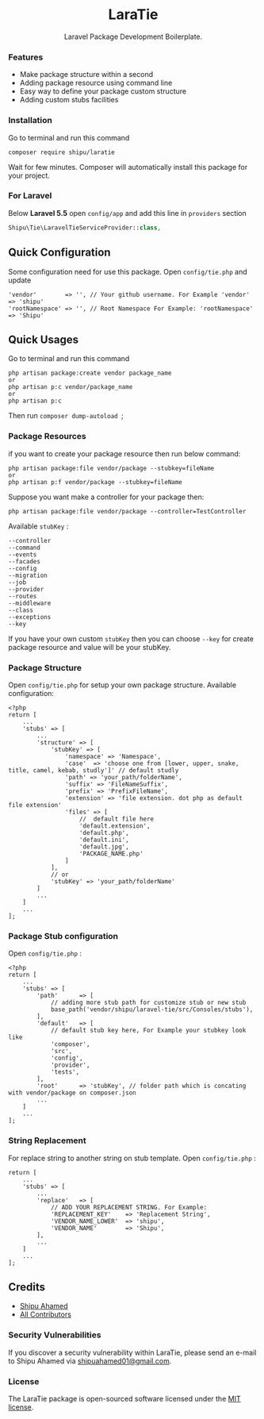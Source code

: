 <h1 align="center">LaraTie</h1>
<p align="center">
    Laravel Package Development Boilerplate.
</p>

### Features
* Make package structure within a second
* Adding package resource using command line 
* Easy way to define your package custom structure 
* Adding custom stubs facilities 

### Installation
Go to terminal and run this command

```shell
composer require shipu/laratie
```

Wait for few minutes. Composer will automatically install this package for your project.
### For Laravel

Below **Laravel 5.5** open `config/app` and add this line in `providers` section

```php
Shipu\Tie\LaravelTieServiceProvider::class,
```
## Quick Configuration
Some configuration need for use this package. Open `config/tie.php` and update 
```
'vendor'        => '', // Your github username. For Example 'vendor' => 'shipu'
'rootNamespace' => '', // Root Namespace For Example: 'rootNamespace' => 'Shipu'
```
## Quick Usages
Go to terminal and run this command
```shell
php artisan package:create vendor package_name
or 
php artisan p:c vendor/package_name
or 
php artisan p:c
```
Then run `composer dump-autoload `; 
### Package Resources
if you want to create your package resource then run below command:
```shell
php artisan package:file vendor/package --stubkey=fileName
or 
php artisan p:f vendor/package --stubkey=fileName
```
Suppose you want make a controller for your package then:
```shell
php artisan package:file vendor/package --controller=TestController
```
Available `stubKey` :
```
--controller 
--command 
--events
--facades
--config
--migration
--job
--provider
--routes
--middleware
--class 
--exceptions
--key
```
If you have your own custom `stubKey` then you can choose `--key` for create package resource and value will be your stubKey.  
### Package Structure 
Open `config/tie.php` for setup your own package structure. Available configuration: 
```
<?php
return [
    ...
    'stubs' => [
        ...
        'structure' => [
            'stubKey' => [
                'namespace' => 'Namespace',
                'case'  => 'choose one from [lower, upper, snake, title, camel, kebab, studly']' // default studly
                'path' => 'your_path/folderName',
                'suffix' => 'FileNameSuffix',
                'prefix' => 'PrefixFileName',
                'extension' => 'file extension. dot php as default file extension'
                'files' => [
                    //  default file here
                    'default.extension',
                    'default.php',
                    'default.ini',
                    'default.jpg',
                    'PACKAGE_NAME.php'
                ]
            ],
            // or
            'stubKey' => 'your_path/folderName'
        ]
        ...
    ]
    ...
];
```
### Package Stub configuration
Open `config/tie.php` : 
```
<?php
return [
    ...
    'stubs' => [
        'path'      => [
            // adding more stub path for customize stub or new stub
            base_path('vendor/shipu/laravel-tie/src/Consoles/stubs'),
        ],
        'default'   => [
            // default stub key here, For Example your stubkey look like
            'composer',
            'src',
            'config',
            'provider',
            'tests',
        ],
        'root'      => 'stubKey', // folder path which is concating with vendor/package on composer.json
        ...
    ]
    ...
];
```
### String Replacement
For replace string to another string on stub template. Open `config/tie.php` :
```
return [
    ...
    'stubs' => [
        ...
        'replace'   => [
            // ADD YOUR REPLACEMENT STRING. For Example:
            'REPLACEMENT_KEY'    => 'Replacement String',
            'VENDOR_NAME_LOWER'  => 'shipu',
            'VENDOR_NAME'        => 'Shipu',
        ],
        ...
    ]
    ...
];
```
## Credits
- [Shipu Ahamed](https://github.com/shipu)
- [All Contributors](../../contributors)
### Security Vulnerabilities
If you discover a security vulnerability within LaraTie, please send an e-mail to Shipu Ahamed via [shipuahamed01@gmail.com](mailto:shipuahamed01@gmail.com).
### License
The LaraTie package is open-sourced software licensed under the [MIT license](http://opensource.org/licenses/MIT).